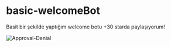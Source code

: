 # basic-welcomeBot
Basit bir şekilde yaptığım welcome botu +30 starda paylaşıyorum! <p>
  <img src="https://komarev.com/ghpvc/?username=Approval-Denial/basic-welcomeBot&label=Ziyaretçi%20Sayısı&color=da004e" alt="Approval-Denial" />

